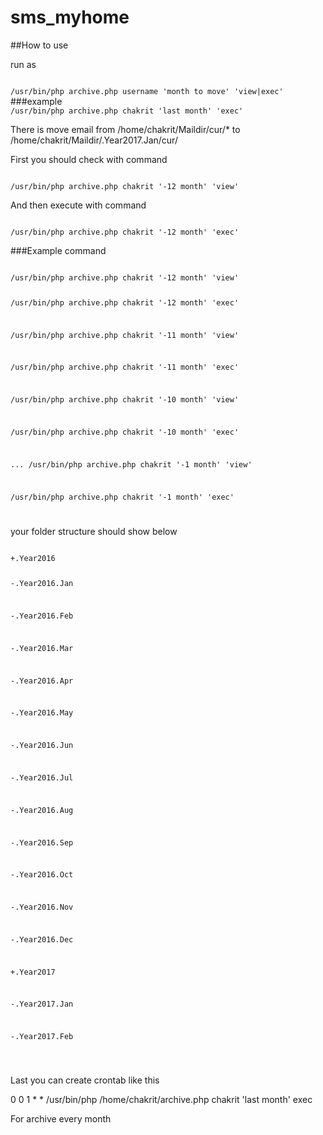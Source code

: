 # sms_myhome

##How to use

run as

<code>
/usr/bin/php archive.php username 'month to move' 'view|exec'
</code>
###example

<code>
/usr/bin/php archive.php chakrit 'last month' 'exec'
</code>

There is move email from /home/chakrit/Maildir/cur/* to /home/chakrit/Maildir/.Year2017.Jan/cur/


First you should check with command

<code>
/usr/bin/php archive.php chakrit '-12 month' 'view'
</code>

And then execute with command

<code>
/usr/bin/php archive.php chakrit '-12 month' 'exec'
</code>

###Example command

<code>
/usr/bin/php archive.php chakrit '-12 month' 'view'

/usr/bin/php archive.php chakrit '-12 month' 'exec'

/usr/bin/php archive.php chakrit '-11 month' 'view'

/usr/bin/php archive.php chakrit '-11 month' 'exec'

/usr/bin/php archive.php chakrit '-10 month' 'view'

/usr/bin/php archive.php chakrit '-10 month' 'exec'

...
/usr/bin/php archive.php chakrit '-1 month' 'view'

/usr/bin/php archive.php chakrit '-1 month' 'exec'

</code>


your folder structure should show below

<code>
+.Year2016

 -.Year2016.Jan
 
 -.Year2016.Feb
 
 -.Year2016.Mar
 
 -.Year2016.Apr
 
 -.Year2016.May
 
 -.Year2016.Jun
 
 -.Year2016.Jul
 
 -.Year2016.Aug
 
 -.Year2016.Sep
 
 -.Year2016.Oct
 
 -.Year2016.Nov
 
 -.Year2016.Dec
 
+.Year2017

 -.Year2017.Jan
 
 -.Year2017.Feb
 
 </code>
 
Last you can create crontab like this

0 0 1 * * /usr/bin/php /home/chakrit/archive.php chakrit 'last month' exec

For archive every month
 
 
